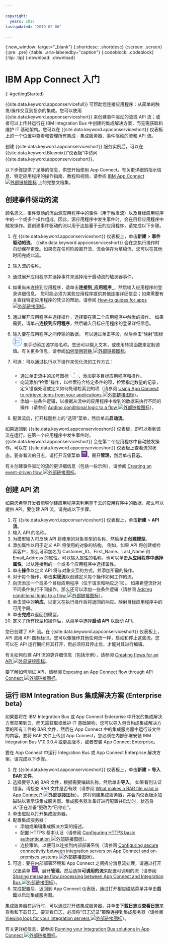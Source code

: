 ```yaml
---

copyright:
  years: 2017
lastupdated: "2019-02-06"

---
```


{:new_window: target="_blank"}
{:shortdesc: .shortdesc}
{:screen: .screen}
{:pre: .pre}
{:table: .aria-labeledby="caption"}
{:codeblock: .codeblock}
{:tip: .tip} 
{:download: .download}


# IBM App Connect 入门
{: #gettingStarted}

{{site.data.keyword.appconservicefull}} 可帮助您连接应用程序：从简单的触发/操作交互到复杂的集成。您可以使用 {{site.data.keyword.appconserviceshort}} 来创建事件驱动的流或 API 流；或者可以上传并运行在 IBM Integration Bus 中创建的集成解决方案，而无需获取和维护 IT 基础架构。您可以在 {{site.data.keyword.appconserviceshort}} 仪表板上的一个位置中查看和管理所有集成 - 集成服务器、事件驱动的流和 API 流。 

创建 {{site.data.keyword.appconserviceshort}} 服务实例后，可以在 {{site.data.keyword.Bluemix}}“仪表板”中访问 {{site.data.keyword.appconserviceshort}}。

以下步骤提供了足够的信息，供您开始使用 App Connect。有关更详细的指示信息、特定应用程序的操作指南、教程和视频，请参阅 [IBM App Connect ![外部链接图标](../../icons/launch-glyph.svg "外部链接图标")](https://developer.ibm.com/integration/docs/app-connect/) 上的完整文档集。

## 创建事件驱动的流

顾名思义，事件驱动的流由源应用程序中的事件（用于触发流）以及目标应用程序中的一个或多个操作组成。因此，源应用程序中发生事件时，会在目标应用程序中触发操作。要创建事件驱动的流以用于连接基于云的应用程序，请完成以下步骤。
1.  在 {{site.data.keyword.appconserviceshort}} 仪表板上，单击**新建** > **事件驱动的流**。
    {{site.data.keyword.appconserviceshort}} 会在您执行操作时自动保存更改。如果您在任何阶段离开流，流会保存为草稿流，您可以在其他时间完成此流。
1.  输入流的名称。
1.  通过展开应用程序并选择事件来选择用于启动流的触发器事件。
1.  如果尚未连接到应用程序，请单击**连接到_应用程序_**，然后输入应用程序的登录详细信息。
    您可能必须为某些应用程序提供其他连接详细信息；如果需要有关查找特定应用程序的凭证的帮助，请参阅 [How-to guides for apps ![外部链接图标](../../icons/launch-glyph.svg "外部链接图标")](https://developer.ibm.com/integration/docs/app-connect/how-to-guides-for-apps/)。
1.  通过展开应用程序并选择操作，选择要在第二个应用程序中触发的操作。
    如果需要，请单击**连接到应用程序**，然后输入目标应用程序的登录详细信息。
1. 输入要在应用程序之间传输的数据。
    可以通过单击字段，然后单击“映射”图标 ![“映射”图标](/images/MappingIcon.jpg) 来手动添加源字段名称。您还可以输入文本，或使用转换函数来定制源值。有关更多信息，请参阅[如何使用转换 ![外部链接图标](../../icons/launch-glyph.svg "外部链接图标")](https://developer.ibm.com/integration/docs/app-connect/faq/#faq_transforms)。
1. 可选：可以通过执行以下操作来优化流的工作方式：
    * 通过单击流中的加号图标 ![“添加应用程序”图标](/images/AddApp.jpg)，添加更多目标应用程序和操作。
    * 向流添加“检索”操作，以检索符合特定条件的项，检索指定数量的记录，定义错误处理或定义如何处理检索到的项（请参阅 [Using App Connect to retrieve items from your applications ![外部链接图标](../../icons/launch-glyph.svg "外部链接图标")](https://developer.ibm.com/integration/docs/app-connect/tutorials-for-ibm-app-connect/using-ibm-app-connect-retrieve-items-applications/)）。
    * 添加一些条件逻辑，以根据从流中的应用程序中收到的数据来执行不同的操作（请参阅 [Adding conditional logic to a flow ![外部链接图标](../../icons/launch-glyph.svg "外部链接图标")](https://developer.ibm.com/integration/docs/app-connect/tutorials-for-ibm-app-connect/adding-conditional-logic-flow/)）。

1. 配置流后，打开标题栏上的“选项”菜单，然后单击**启动流**。

如果返回到 {{site.data.keyword.appconserviceshort}} 仪表板，即可以看到该流在运行。在第一个应用程序中发生事件时，{{site.data.keyword.appconserviceshort}} 会在第二个应用程序中自动触发操作。可以在 {{site.data.keyword.appconserviceshort}} 仪表板上查看流的状态。要查看流的日志，请打开汉堡菜单 ![“汉堡菜单”图标](/images/HamburgerMenuSm.jpg)，展开**管理**，然后单击**日志**。

有关创建事件驱动的流的更详细信息（包括一些示例），请参阅 [Creating an event-driven flow ![外部链接图标](../../icons/launch-glyph.svg "外部链接图标")](https://developer.ibm.com/integration/docs/app-connect/tutorials-for-ibm-app-connect/creating-event-driven-flow/)。

## 创建 API 流

如果您希望开发者能够创建应用程序来利用基于云的应用程序中的数据，那么可以提供 API。要创建 API 流，请完成以下步骤。
1. 在 {{site.data.keyword.appconserviceshort}} 仪表板上，单击**新建** > **API 流**。
1. 输入 API 的名称。
1. 为模型输入可反映 API 将使用的对象类型的名称，然后单击**创建模型**。
1. 添加属性以用于定义 API 将使用的对象的结构。
    例如，如果 API 将创建或检索客户，那么可添加名为 Customer_ID、First_Name、Last_Name 和 Email_Address 的属性。可以输入属性的名称，也可以单击**从应用程序中选择属性**，以从连接到的一个或多个应用程序中选择属性。
1. 单击**操作**以定义 API 将与对象交互的方式，并添加所需的操作。 
1. 对于每个操作，单击**实现流**以创建定义每个操作如何工作的流。 
1. 向流添加一个或多个目标应用程序（位于请求和响应之间）。
    如果希望流针对不同条件执行不同操作，那么还可以添加一些条件逻辑（请参阅 [Adding conditional logic to a flow ![外部链接图标](../../icons/launch-glyph.svg "外部链接图标")](https://developer.ibm.com/integration/docs/app-connect/tutorials-for-ibm-app-connect/adding-conditional-logic-flow/)）。
1. 单击流中的**响应**，以定义在执行操作后将返回的响应。映射目标应用程序中的可用字段。 
1. 单击**完成**以返回到模型。
1. 定义了所有模型和操作后，从菜单中选择**启动 API** 以启动 API。 

您已创建了 API 流。在 {{site.data.keyword.appconserviceshort}} 仪表板上，API 流用 API 图标标识。您可以像操作其他任何流一样，启动和停止这些流。您可以在 API 运行期间将其打开，但必须将其停止后，才能对其进行编辑。

有关如何创建 API 流的更详细信息（包括示例），请参阅 [Creating flows for an API  ![外部链接图标](../../icons/launch-glyph.svg "外部链接图标")](https://developer.ibm.com/integration/docs/app-connect/tutorials-for-ibm-app-connect/creating-flows-api/)。

要了解如何测试 API，请参阅 [Exposing an App Connect flow through API Connect ![外部链接图标](../../icons/launch-glyph.svg "外部链接图标")](https://developer.ibm.com/integration/blog/2017/08/29/exposing-app-connect-flow-api-connect/)。


## 运行 IBM Integration Bus 集成解决方案 (Enterprise beta)

如果要将在 IBM Integration Bus 或 App Connect Enterprise 中开发的集成解决方案部署到云，而无需获取或维护 IT 基础架构，您可以导入包含构成集成解决方案的所有工件的 BAR 文件，然后在 App Connect 中的集成服务器中运行该文件的内容。要将 BAR 文件上传到 App Connect，您必须在内部部署安装 IBM Integration Bus V10.0.0.4 或更高版本，或者安装 App Connect Enterprise。

要在 App Connect 中运行 Integration Bus 或 App Connect Enterprise 解决方案，请完成以下步骤。
1. 在 {{site.data.keyword.appconserviceshort}} 仪表板上，单击**新建** > **导入 BAR 文件**。
1. 选择要导入的 BAR 文件，根据需要编辑名称，然后单击**导入**。
    如果看到认证错误，请检查 BAR 文件是否有效（请参阅 [What makes a BAR file valid in App Connect? ![外部链接图标](../../icons/launch-glyph.svg "外部链接图标")](https://developer.ibm.com/integration/docs/app-connect/tutorials-for-ibm-app-connect/running-your-ibm-integration-bus-solutions-in-ibm-app-connect-enterprise-beta-plan/what-makes-a-bar-file-valid-for-app-connect-app-connect-enterprise-beta)）。
    这将创建集成服务器，并会向仪表板添加磁贴以表示该集成服务器。集成服务器准备好进行配置并启动时，状态将从“正在准备”更改为“已停止”。 
1. 单击磁贴以打开集成服务器。
1. 配置集成服务器：
    * 添加或编辑集成解决方案的描述。
    * 配置 HTTPS 基本认证（请参阅 [Configuring HTTPS basic authentication ![外部链接图标](../../icons/launch-glyph.svg "外部链接图标")](https://developer.ibm.com/integration/docs/app-connect/tutorials-for-ibm-app-connect/running-your-ibm-integration-bus-solutions-in-ibm-app-connect-enterprise-beta-plan/configuring-https-basic-authentication-app-connect-enterprise-beta)）。
    * 连接策略，以便可以连接到内部部署系统（请参阅 [Configuring secure connectivity between integration servers on App Connect and on-premises systems ![外部链接图标](../../icons/launch-glyph.svg "外部链接图标")](https://developer.ibm.com/integration/docs/app-connect/tutorials-for-ibm-app-connect/running-your-ibm-integration-bus-solutions-in-ibm-app-connect-enterprise-beta-plan/configuring-secure-connectivity-between-integration-servers-on-app-connect-and-on-premises-systems-app-connect-enterprise-beta)）。
1. 可选：要在内部部署环境和 App Connect 之间拆分消息流处理，请通过打开汉堡菜单 ![“汉堡菜单”图标](/images/HamburgerMenuSm.jpg)，展开**管理**，然后选择**可调用的流**来配置可调用的流（请参阅 [Sharing message flow processing between App Connect and Integration Bus ![外部链接图标](../../icons/launch-glyph.svg "外部链接图标")](https://developer.ibm.com/integration/docs/app-connect/tutorials-for-ibm-app-connect/running-your-ibm-integration-bus-solutions-in-ibm-app-connect-enterprise-beta-plan/sharing-message-flow-processing-between-app-connect-and-integration-bus-app-connect-enterprise-beta)）。
1. 完成配置后，返回到 App Connect 仪表板，通过打开相应磁贴菜单并单击**启动**以启动集成服务器。

集成服务器在运行时，可以通过打开该集成服务器，并单击**下载日志**或**查看日志**来查看和下载日志。要查看日志，必须将“日志记录”策略连接到集成服务器（请参阅 [Viewing logs for your integration servers ![外部链接图标](../../icons/launch-glyph.svg "外部链接图标")](https://developer.ibm.com/integration/docs/app-connect/tutorials-for-ibm-app-connect/running-your-ibm-integration-bus-solutions-in-ibm-app-connect-enterprise-beta-plan/viewing-logs-for-your-integration-servers-in-app-connect-enterprise-beta)）。

有关更详细信息，请参阅 [Running your Integration Bus solutions in App Connect ![外部链接图标](../../icons/launch-glyph.svg "外部链接图标")](https://developer.ibm.com/integration/docs/app-connect/tutorials-for-ibm-app-connect/running-your-ibm-integration-bus-solutions-in-ibm-app-connect-enterprise-beta-plan)。
